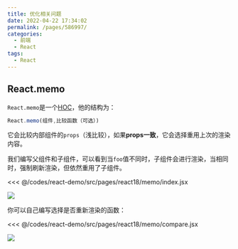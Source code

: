 ```yaml
---
title: 优化相关问题
date: 2022-04-22 17:34:02
permalink: /pages/586997/
categories:
  - 前端
  - React
tags:
  - React
---
```




## React.memo

`React.memo`是一个[HOC](/pages/1aa093/)，他的结构为：

```js
React.memo(组件,比较函数（可选）)
```

它会比较内部组件的`props`（浅比较），如果**props一致**，它会选择重用上次的渲染内容。

我们编写父组件和子组件，可以看到当`foo`值不同时，子组件会进行渲染，当相同时，强制刷新渲染，但依然重用了子组件。

<<< @/codes/react-demo/src/pages/react18/memo/index.jsx

![](https://linyc.oss-cn-beijing.aliyuncs.com/memo.gif)

你可以自己编写选择是否重新渲染的函数：

<<< @/codes/react-demo/src/pages/react18/memo/compare.jsx

![](https://linyc.oss-cn-beijing.aliyuncs.com/meomo2.gif)